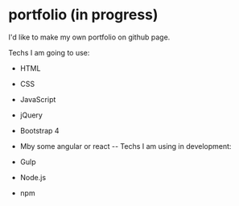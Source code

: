 # portfolio (in progress)

I'd like to make my own portfolio on github page.

Techs I am going to use:
* HTML
* CSS
* JavaScript
* jQuery
* Bootstrap 4

* Mby some angular or react
--
Techs I am using in development: 
* Gulp
* Node.js
* npm
